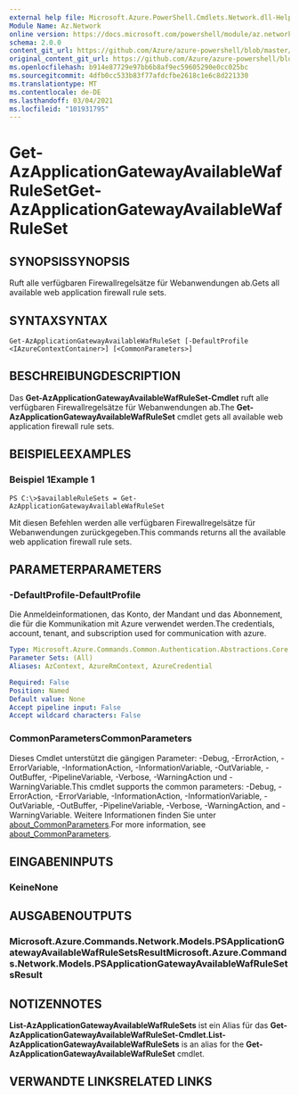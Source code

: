 ```yaml
---
external help file: Microsoft.Azure.PowerShell.Cmdlets.Network.dll-Help.xml
Module Name: Az.Network
online version: https://docs.microsoft.com/powershell/module/az.network/get-azapplicationgatewayavailablewafruleset
schema: 2.0.0
content_git_url: https://github.com/Azure/azure-powershell/blob/master/src/Network/Network/help/Get-AzApplicationGatewayAvailableWafRuleSet.md
original_content_git_url: https://github.com/Azure/azure-powershell/blob/master/src/Network/Network/help/Get-AzApplicationGatewayAvailableWafRuleSet.md
ms.openlocfilehash: b914e87729e97bb6b8af9ec59605290e0cc025bc
ms.sourcegitcommit: 4dfb0cc533b83f77afdcfbe2618c1e6c8d221330
ms.translationtype: MT
ms.contentlocale: de-DE
ms.lasthandoff: 03/04/2021
ms.locfileid: "101931795"
---
```

# <span data-ttu-id="402fa-101">Get-AzApplicationGatewayAvailableWafRuleSet</span><span class="sxs-lookup"><span data-stu-id="402fa-101">Get-AzApplicationGatewayAvailableWafRuleSet</span></span>

## <span data-ttu-id="402fa-102">SYNOPSIS</span><span class="sxs-lookup"><span data-stu-id="402fa-102">SYNOPSIS</span></span>
<span data-ttu-id="402fa-103">Ruft alle verfügbaren Firewallregelsätze für Webanwendungen ab.</span><span class="sxs-lookup"><span data-stu-id="402fa-103">Gets all available web application firewall rule sets.</span></span>

## <span data-ttu-id="402fa-104">SYNTAX</span><span class="sxs-lookup"><span data-stu-id="402fa-104">SYNTAX</span></span>

```
Get-AzApplicationGatewayAvailableWafRuleSet [-DefaultProfile <IAzureContextContainer>] [<CommonParameters>]
```

## <span data-ttu-id="402fa-105">BESCHREIBUNG</span><span class="sxs-lookup"><span data-stu-id="402fa-105">DESCRIPTION</span></span>
<span data-ttu-id="402fa-106">Das **Get-AzApplicationGatewayAvailableWafRuleSet-Cmdlet** ruft alle verfügbaren Firewallregelsätze für Webanwendungen ab.</span><span class="sxs-lookup"><span data-stu-id="402fa-106">The **Get-AzApplicationGatewayAvailableWafRuleSet** cmdlet gets all available web application firewall rule sets.</span></span>

## <span data-ttu-id="402fa-107">BEISPIELE</span><span class="sxs-lookup"><span data-stu-id="402fa-107">EXAMPLES</span></span>

### <span data-ttu-id="402fa-108">Beispiel 1</span><span class="sxs-lookup"><span data-stu-id="402fa-108">Example 1</span></span>
```
PS C:\>$availableRuleSets = Get-AzApplicationGatewayAvailableWafRuleSet
```

<span data-ttu-id="402fa-109">Mit diesen Befehlen werden alle verfügbaren Firewallregelsätze für Webanwendungen zurückgegeben.</span><span class="sxs-lookup"><span data-stu-id="402fa-109">This commands returns all the available web application firewall rule sets.</span></span>

## <span data-ttu-id="402fa-110">PARAMETER</span><span class="sxs-lookup"><span data-stu-id="402fa-110">PARAMETERS</span></span>

### <span data-ttu-id="402fa-111">-DefaultProfile</span><span class="sxs-lookup"><span data-stu-id="402fa-111">-DefaultProfile</span></span>
<span data-ttu-id="402fa-112">Die Anmeldeinformationen, das Konto, der Mandant und das Abonnement, die für die Kommunikation mit Azure verwendet werden.</span><span class="sxs-lookup"><span data-stu-id="402fa-112">The credentials, account, tenant, and subscription used for communication with azure.</span></span>

```yaml
Type: Microsoft.Azure.Commands.Common.Authentication.Abstractions.Core.IAzureContextContainer
Parameter Sets: (All)
Aliases: AzContext, AzureRmContext, AzureCredential

Required: False
Position: Named
Default value: None
Accept pipeline input: False
Accept wildcard characters: False
```

### <span data-ttu-id="402fa-113">CommonParameters</span><span class="sxs-lookup"><span data-stu-id="402fa-113">CommonParameters</span></span>
<span data-ttu-id="402fa-114">Dieses Cmdlet unterstützt die gängigen Parameter: -Debug, -ErrorAction, -ErrorVariable, -InformationAction, -InformationVariable, -OutVariable, -OutBuffer, -PipelineVariable, -Verbose, -WarningAction und -WarningVariable.</span><span class="sxs-lookup"><span data-stu-id="402fa-114">This cmdlet supports the common parameters: -Debug, -ErrorAction, -ErrorVariable, -InformationAction, -InformationVariable, -OutVariable, -OutBuffer, -PipelineVariable, -Verbose, -WarningAction, and -WarningVariable.</span></span> <span data-ttu-id="402fa-115">Weitere Informationen finden Sie unter [about_CommonParameters](http://go.microsoft.com/fwlink/?LinkID=113216).</span><span class="sxs-lookup"><span data-stu-id="402fa-115">For more information, see [about_CommonParameters](http://go.microsoft.com/fwlink/?LinkID=113216).</span></span>

## <span data-ttu-id="402fa-116">EINGABEN</span><span class="sxs-lookup"><span data-stu-id="402fa-116">INPUTS</span></span>

### <span data-ttu-id="402fa-117">Keine</span><span class="sxs-lookup"><span data-stu-id="402fa-117">None</span></span>

## <span data-ttu-id="402fa-118">AUSGABEN</span><span class="sxs-lookup"><span data-stu-id="402fa-118">OUTPUTS</span></span>

### <span data-ttu-id="402fa-119">Microsoft.Azure.Commands.Network.Models.PSApplicationGatewayAvailableWafRuleSetsResult</span><span class="sxs-lookup"><span data-stu-id="402fa-119">Microsoft.Azure.Commands.Network.Models.PSApplicationGatewayAvailableWafRuleSetsResult</span></span>

## <span data-ttu-id="402fa-120">NOTIZEN</span><span class="sxs-lookup"><span data-stu-id="402fa-120">NOTES</span></span>
<span data-ttu-id="402fa-121">**List-AzApplicationGatewayAvailableWafRuleSets** ist ein Alias für das **Get-AzApplicationGatewayAvailableWafRuleSet-Cmdlet.**</span><span class="sxs-lookup"><span data-stu-id="402fa-121">**List-AzApplicationGatewayAvailableWafRuleSets** is an alias for the **Get-AzApplicationGatewayAvailableWafRuleSet** cmdlet.</span></span>

## <span data-ttu-id="402fa-122">VERWANDTE LINKS</span><span class="sxs-lookup"><span data-stu-id="402fa-122">RELATED LINKS</span></span>
